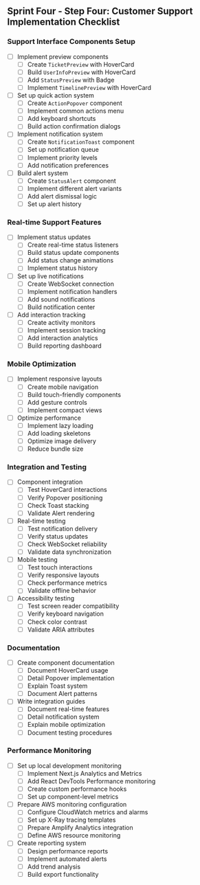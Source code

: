 ## Sprint Four - Step Four: Customer Support Implementation Checklist

### Support Interface Components Setup
- [ ] Implement preview components
  - [ ] Create `TicketPreview` with HoverCard
  - [ ] Build `UserInfoPreview` with HoverCard
  - [ ] Add `StatusPreview` with Badge
  - [ ] Implement `TimelinePreview` with HoverCard

- [ ] Set up quick action system
  - [ ] Create `ActionPopover` component
  - [ ] Implement common actions menu
  - [ ] Add keyboard shortcuts
  - [ ] Build action confirmation dialogs

- [ ] Implement notification system
  - [ ] Create `NotificationToast` component
  - [ ] Set up notification queue
  - [ ] Implement priority levels
  - [ ] Add notification preferences

- [ ] Build alert system
  - [ ] Create `StatusAlert` component
  - [ ] Implement different alert variants
  - [ ] Add alert dismissal logic
  - [ ] Set up alert history

### Real-time Support Features
- [ ] Implement status updates
  - [ ] Create real-time status listeners
  - [ ] Build status update components
  - [ ] Add status change animations
  - [ ] Implement status history

- [ ] Set up live notifications
  - [ ] Create WebSocket connection
  - [ ] Implement notification handlers
  - [ ] Add sound notifications
  - [ ] Build notification center

- [ ] Add interaction tracking
  - [ ] Create activity monitors
  - [ ] Implement session tracking
  - [ ] Add interaction analytics
  - [ ] Build reporting dashboard

### Mobile Optimization
- [ ] Implement responsive layouts
  - [ ] Create mobile navigation
  - [ ] Build touch-friendly components
  - [ ] Add gesture controls
  - [ ] Implement compact views

- [ ] Optimize performance
  - [ ] Implement lazy loading
  - [ ] Add loading skeletons
  - [ ] Optimize image delivery
  - [ ] Reduce bundle size

### Integration and Testing
- [ ] Component integration
  - [ ] Test HoverCard interactions
  - [ ] Verify Popover positioning
  - [ ] Check Toast stacking
  - [ ] Validate Alert rendering

- [ ] Real-time testing
  - [ ] Test notification delivery
  - [ ] Verify status updates
  - [ ] Check WebSocket reliability
  - [ ] Validate data synchronization

- [ ] Mobile testing
  - [ ] Test touch interactions
  - [ ] Verify responsive layouts
  - [ ] Check performance metrics
  - [ ] Validate offline behavior

- [ ] Accessibility testing
  - [ ] Test screen reader compatibility
  - [ ] Verify keyboard navigation
  - [ ] Check color contrast
  - [ ] Validate ARIA attributes

### Documentation
- [ ] Create component documentation
  - [ ] Document HoverCard usage
  - [ ] Detail Popover implementation
  - [ ] Explain Toast system
  - [ ] Document Alert patterns

- [ ] Write integration guides
  - [ ] Document real-time features
  - [ ] Detail notification system
  - [ ] Explain mobile optimization
  - [ ] Document testing procedures

### Performance Monitoring
- [ ] Set up local development monitoring
  - [ ] Implement Next.js Analytics and Metrics
  - [ ] Add React DevTools Performance monitoring
  - [ ] Create custom performance hooks
  - [ ] Set up component-level metrics

- [ ] Prepare AWS monitoring configuration
  - [ ] Configure CloudWatch metrics and alarms
  - [ ] Set up X-Ray tracing templates
  - [ ] Prepare Amplify Analytics integration
  - [ ] Define AWS resource monitoring

- [ ] Create reporting system
  - [ ] Design performance reports
  - [ ] Implement automated alerts
  - [ ] Add trend analysis
  - [ ] Build export functionality 